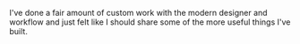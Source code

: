I've done a fair amount of custom work with the modern designer and workflow and just felt like I should share some of the more useful things I've built.
